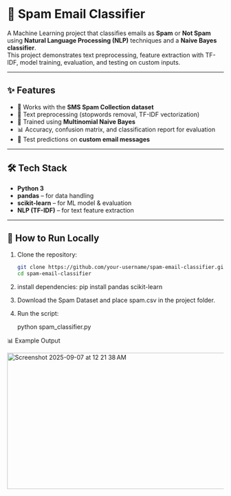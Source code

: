 # 📧 Spam Email Classifier  

A Machine Learning project that classifies emails as **Spam** or **Not Spam** using **Natural Language Processing (NLP)** techniques and a **Naive Bayes classifier**.  
This project demonstrates text preprocessing, feature extraction with TF-IDF, model training, evaluation, and testing on custom inputs.  

---

## ✨ Features  
- 📂 Works with the **SMS Spam Collection dataset**  
- 🧹 Text preprocessing (stopwords removal, TF-IDF vectorization)  
- 🤖 Trained using **Multinomial Naive Bayes**  
- 📊 Accuracy, confusion matrix, and classification report for evaluation  
- 📝 Test predictions on **custom email messages**  

---

## 🛠️ Tech Stack  
- **Python 3**  
- **pandas** – for data handling  
- **scikit-learn** – for ML model & evaluation  
- **NLP (TF-IDF)** – for text feature extraction  

---

## 🚀 How to Run Locally  

1. Clone the repository:  
   ```bash
   git clone https://github.com/your-username/spam-email-classifier.git
   cd spam-email-classifier

 2. install dependencies:
     pip install pandas scikit-learn
    
 3. Download the Spam Dataset
 and place spam.csv in the project folder.

 4. Run the script:

    python spam_classifier.py

📊 Example Output

<img width="672" height="317" alt="Screenshot 2025-09-07 at 12 21 38 AM" src="https://github.com/user-attachments/assets/73fb12d7-cfc9-44cf-8623-e575d0108958" />

